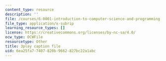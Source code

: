 ```yaml
---
content_type: resource
description: ''
file: /courses/6-0001-introduction-to-computer-science-and-programming-in-python-fall-2016/6ea25fa77407820b9662827bc22a1abc_9H6muyZjms0.srt
file_type: application/x-subrip
learning_resource_types: []
license: https://creativecommons.org/licenses/by-nc-sa/4.0/
ocw_type: OCWFile
resourcetype: Other
title: 3play caption file
uid: 6ea25fa7-7407-820b-9662-827bc22a1abc
---
```

